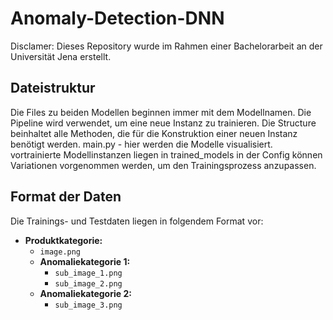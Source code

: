 # Anomaly-Detection-DNN
 
Disclamer: Dieses Repository wurde im Rahmen einer Bachelorarbeit an der Universität Jena erstellt.

## Dateistruktur

Die Files zu beiden Modellen beginnen immer mit dem Modellnamen.
Die Pipeline wird verwendet, um eine neue Instanz zu trainieren.
Die Structure beinhaltet alle Methoden, die für die Konstruktion einer neuen Instanz benötigt werden.
main.py - hier werden die Modelle visualisiert.
vortrainierte Modellinstanzen liegen in trained_models
in der Config können Variationen vorgenommen werden, um den Trainingsprozess anzupassen.

## Format der Daten

Die Trainings- und Testdaten liegen in folgendem Format vor:

- **Produktkategorie:**
  - `image.png`
  - **Anomaliekategorie 1:**
    - `sub_image_1.png`
    - `sub_image_2.png`
  - **Anomaliekategorie 2:**
    - `sub_image_3.png`
